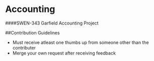 # Accounting
####SWEN-343 Garfield Accounting Project

##Contribution Guidelines
* Must receive atleast one thumbs up from someone other than the contributer
* Merge your own request after receiving feedback 
